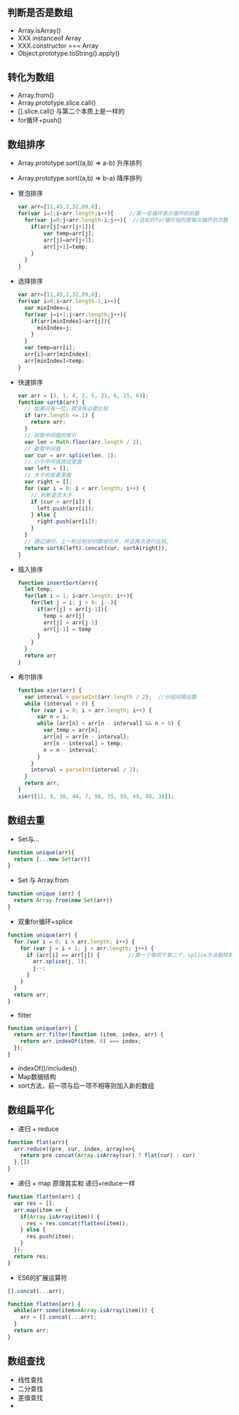 ## 判断是否是数组
- Array.isArray()
- XXX instanceof Array
- XXX.constructor === Array
- Object.prototype.toString().apply()
## 转化为数组
- Array.from()
- Array.prototype.slice.call()
- [].slice.call() 与第二个本质上是一样的
- for循环+push()
## 数组排序
- Array.prototype.sort((a,b) => a-b) 升序排列
- Array.prototype.sort((a,b) => b-a) 降序排列
- 冒泡排序
  ```javascript
  var arr=[11,45,2,32,89,0];
  for(var i=1;i<arr.length;i++){     //第一轮循环表示循环的轮数
    for(var j=0;j<arr.length-i;j++){  //这轮的for循环指的是每次循环的次数
      if(arr[j]>arr[j+1]){
          var temp=arr[j];
          arr[j]=arr[j+1];
          arr[j+1]=temp;
      }
    }
  }
  ```  

- 选择排序
  ```javascript
  var arr=[11,45,2,32,89,0];
  for(var i=0;i<arr.length-1;i++){
    var minIndex=i;
    for(var j=i+1;j<arr.length;j++){
      if(arr[minIndex]>arr[j]){
        minIndex=j;
      }
    }
    var temp=arr[i];
    arr[i]=arr[minIndex];
    arr[minIndex]=temp;
  }
  ```


- 快速排序
  ```javascript
  var arr = [3, 1, 4, 2, 5, 21, 6, 15, 63];
  function sortA(arr) {
    // 如果只有一位，就没有必要比较
    if (arr.length <= 1) {
      return arr;
    }
    // 获取中间值的索引
    var len = Math.floor(arr.length / 2);
    // 截取中间值
    var cur = arr.splice(len, 1);
    // 小于中间值放这里面
    var left = [];
    // 大于的放着里面
    var right = [];
    for (var i = 0; i < arr.length; i++) {
      // 判断是否大于
      if (cur > arr[i]) {
        left.push(arr[i]);
      } else {
        right.push(arr[i]);
      }
    }
    // 通过递归，上一轮比较好的数组合并，并且再次进行比较。
    return sortA(left).concat(cur, sortA(right));
  }
  ```

- 插入排序
  ```javascript
  function insertSort(arr){
    let temp;
    for(let i = 1; i<arr.length; i++){
      for(let j = i; j > 0; j--){
        if(arr[j] < arr[j-1]){
          temp = arr[j]
          arr[j] = arr[j-1]
          arr[j-1] = temp
        }
      }
    }
    return arr
  }
  ```
- 希尔排序
  ```javascript
  function xier(arr) {
    var interval = parseInt(arr.length / 2);  //分组间隔设置
    while (interval > 0) {
      for (var i = 0; i < arr.length; i++) {
        var n = i;
        while (arr[n] < arr[n - interval] && n > 0) {
          var temp = arr[n];
          arr[n] = arr[n - interval];
          arr[n - interval] = temp;
          n = n - interval;
        }
      }
      interval = parseInt(interval / 2);
    }
    return arr;
  }
  xier([12, 9, 38, 44, 7, 98, 35, 59, 49, 88, 38]);
  ```
## 数组去重
- Set与...
```javascript
function unique(arr){
  return [...new Set(arr)]
}
```
- Set 与 Array.from
```javascript
function unique (arr) {
  return Array.from(new Set(arr))
}
```
- 双重for循环+splice
```javascript
function unique(arr) {
  for (var i = 0; i < arr.length; i++) {
    for (var j = i + 1; j < arr.length; j++) {
      if (arr[i] == arr[j]) {         //第一个等同于第二个，splice方法删除第二个
        arr.splice(j, 1);
        j--;
      }
    }
  }
  return arr;
}
```
- filter
```javascript
function unique(arr) {
  return arr.filter(function (item, index, arr) {
    return arr.indexOf(item, 0) === index;
  });
}
```
- indexOf()/includes()
- Map数据结构
- sort方法，前一项与后一项不相等则加入新的数组
## 数组扁平化
- 递归 + reduce
```javascript
function flat(arr){
  arr.reduce((pre, cur, index, array)=>{
    return pre.concat(Array.isArray(cur) ? flat(cur) : cur)
  },[])
}
```
- 递归 + map  原理其实和 递归+reduce一样
```javascript
function flatten(arr) {
  var res = [];
  arr.map(item => {
    if(Array.isArray(item)) {
      res = res.concat(flatten(item));
    } else {
      res.push(item);
    }
  });
  return res;
}
```
- ES6的扩展运算符
```javascript
[].concat(...arr);
```
```javascript
function flatten(arr) {
  while(arr.some(item=>Array.isArray(item))) {
    arr = [].concat(...arr);
  }
  return arr;
}
```
## 数组查找

- 线性查找
- 二分查找
- 差值查找
- 